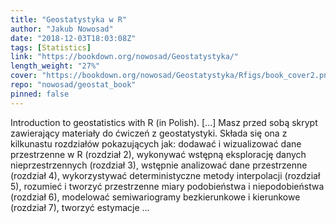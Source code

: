 ```yaml
---
title: "Geostatystyka w R"
author: "Jakub Nowosad"
date: "2018-12-03T18:03:08Z"
tags: [Statistics]
link: "https://bookdown.org/nowosad/Geostatystyka/"
length_weight: "27%"
cover: "https://bookdown.org/nowosad/Geostatystyka/Rfigs/book_cover2.png"
repo: "nowosad/geostat_book"
pinned: false
---
```


Introduction to geostatistics with R (in Polish). [...] Masz przed sobą skrypt zawierający materiały do ćwiczeń z geostatystyki.
Składa się ona z kilkunastu rozdziałów pokazujących jak: dodawać i wizualizować dane przestrzenne w R (rozdział 2), wykonywać wstępną eksplorację danych nieprzestrzennych (rozdział 3), wstępnie analizować dane przestrzenne (rozdział 4), wykorzystywać deterministyczne metody interpolacji (rozdział 5), rozumieć i tworzyć przestrzenne miary podobieństwa i niepodobieństwa (rozdział 6), modelować semiwariogramy bezkierunkowe i kierunkowe (rozdział 7), tworzyć estymacje ...

